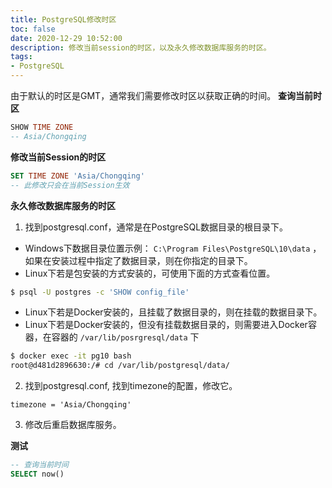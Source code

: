 ```yaml
---
title: PostgreSQL修改时区
toc: false
date: 2020-12-29 10:52:00
description: 修改当前session的时区，以及永久修改数据库服务的时区。
tags:
- PostgreSQL
---
```


由于默认的时区是GMT，通常我们需要修改时区以获取正确的时间。
**查询当前时区** 

```sql
SHOW TIME ZONE
-- Asia/Chongqing
```
**修改当前Session的时区** 
```sql
SET TIME ZONE 'Asia/Chongqing'
-- 此修改只会在当前Session生效
```
**永久修改数据库服务的时区** 

1. 找到postgresql.conf，通常是在PostgreSQL数据目录的根目录下。
- Windows下数据目录位置示例： `C:\Program Files\PostgreSQL\10\data` ，如果在安装过程中指定了数据目录，则在你指定的目录下。
- Linux下若是包安装的方式安装的，可使用下面的方式查看位置。
```bash
$ psql -U postgres -c 'SHOW config_file'
```

- Linux下若是Docker安装的，且挂载了数据目录的，则在挂载的数据目录下。
- Linux下若是Docker安装的，但没有挂载数据目录的，则需要进入Docker容器，在容器的 `/var/lib/posrgresql/data` 下
```bash
$ docker exec -it pg10 bash
root@d481d2896630:/# cd /var/lib/postgresql/data/
```

2. 找到postgresql.conf, 找到timezone的配置，修改它。
```
timezone = 'Asia/Chongqing'
```

3. 修改后重启数据库服务。

**测试** 
```sql
-- 查询当前时间
SELECT now()
```
